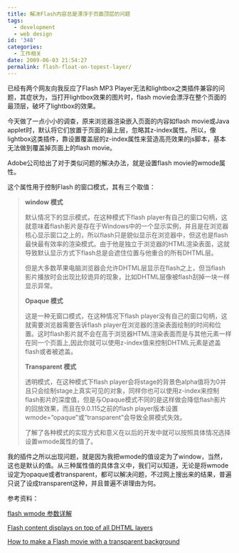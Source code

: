 ```yaml
---
title: 解决Flash内容总是漂浮于页面顶层的问题
tags:
  - development
  - web design
id: '348'
categories:
  - 工作相关
date: 2009-06-03 21:54:27
permalink: flash-float-on-topest-layer/
---
```


已经有两个网友向我反应了Flash MP3 Player无法和lightbox之类插件兼容的问题，其症状为，当打开lightbox效果的图片时，flash movie会漂浮在整个页面的最顶层，破坏了lightbox的效果。

今天做了一点小小的调查，原来浏览器渲染嵌入页面的内容如flash movie或Java applet时，默认将它们放置于页面的最上层，忽略其z-index属性。所以，像lightbox这类插件，靠设置覆盖层的z-index属性来营造高亮效果的js脚本，基本无法做到覆盖掉页面上的flash movie。
<!-- more -->
Adobe公司给出了对于类似问题的解决办法，就是设置flash movie的wmode属性。

这个属性用于控制Flash 的窗口模式，其有三个取值：

> **window 模式**
> 
> 默认情况下的显示模式，在这种模式下flash player有自己的窗口句柄，这就意味着flash影片是存在于Windows中的一个显示实例，并且是在浏览器核心显示窗口之上的，所以flash只是貌似显示在浏览器中，但这也是flash最快最有效率的渲染模式。由于他是独立于浏览器的HTML渲染表面，这就导致默认显示方式下flash总是会遮住位置与他重合的所有DHTML层。
> 
> 但是大多数苹果电脑浏览器会允许DHTML层显示在flash之上，但当flash影片播放时会出现比较诡异的现象，比如DHTML层像被flash刮掉一块一样显示异常。
> 
> **Opaque 模式**
> 
> 这是一种无窗口模式，在这种情况下flash player没有自己的窗口句柄，这就需要浏览器需要告诉flash player在浏览器的渲染表面绘制的时间和位置。这时flash影片就不会在高于浏览器HTML渲染表面而是与其他元素一样在同一个页面上,因此你就可以使用z-index值来控制DHTML元素是遮盖flash或者被遮盖。
> 
> **Transparent 模式**
> 
> 透明模式，在这种模式下flash player会将stage的背景色alpha值将为0并且只会绘制stage上真实可见的对象，同样你也可以使用z-index来控制flash影片的深度值，但是与Opaque模式不同的是这样做会降低flash影片的回放效果，而且在9.0.115之前的flash player版本设置wmode=”opaque”或”transparent”会导致全屏模式失效。
> 
> 了解了各种模式的实现方式和意义在以后的开发中就可以按照具体情况选择设置wmode属性的值了。

我的插件之所以出现问题，就是因为我把wmode的值设定为了window，当然，这也是默认的值。从三种属性值的具体含义中，我们可以知道，无论是将wmode设定为opaque或者transparent，都可以解决问题，不过网上搜出来的结果，普遍只说了设成transparent这种，并且普遍不讲理由为何。

参考资料：

[flash wmode 参数详解](http://www.blueidea.com/tech/web/2009/6469.asp)

[Flash content displays on top of all DHTML layers](http://kb2.adobe.com/cps/155/tn_15523.html)

[How to make a Flash movie with a transparent background](http://kb2.adobe.com/cps/142/tn_14201.html)